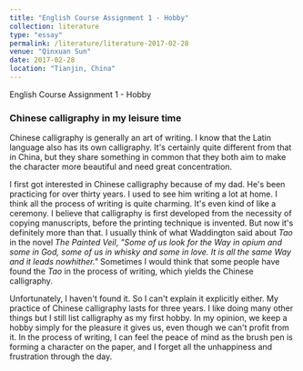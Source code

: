 ```yaml
---
title: "English Course Assignment 1 - Hobby"
collection: literature
type: "essay"
permalink: /literature/literature-2017-02-28
venue: "Qinxuan Sun"
date: 2017-02-28
location: "Tianjin, China"
---
```


English Course Assignment 1 - Hobby

### Chinese calligraphy in my leisure time

Chinese calligraphy is generally an art of writing. I know that the Latin language also has its own calligraphy. It's certainly quite different from that in China, but they share something in common that they both aim to make the character more beautiful and need great concentration.

I first got interested in Chinese calligraphy because of my dad. He's been practicing for over thirty years. I used to see him writing a lot at home. I think all the process of writing is quite charming. It's even kind of like a ceremony. I believe that calligraphy is first developed from the necessity of copying manuscripts, before the printing technique is invented. But now it's definitely more than that. I usually think of what Waddington said about *Tao* in the novel *The Painted Veil*, *"Some of us look for the Way in opium and some in God, some of us in whisky and some in love. It is all the same Way and it leads nowhither."* Sometimes I would think that some people have found the *Tao* in the process of writing, which yields the Chinese calligraphy.

Unfortunately, I haven't found it. So I can't explain it explicitly either. My practice of Chinese calligraphy lasts for three years. I like doing many other things but I still list calligraphy as my first hobby. In my opinion, we keep a hobby simply for the pleasure it gives us, even though we can't profit from it. In the process of writing, I can feel the peace of mind as the brush pen is forming a character on the paper, and I forget all the unhappiness and frustration through the day. 